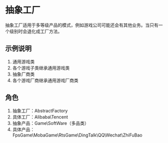 # 抽象工厂

抽象工厂适用于多等级产品的模式，例如游戏公司可能还会有其他业务。当只有一个级别时会退化成工厂方法。

## 示例说明
1. 通用游戏类
2. 各个游戏子类继承通用游戏类
3. 抽象厂商类
4. 各个游戏厂商继承通用游戏厂商类

## 角色
1. 抽象工厂：AbstractFactory
2. 具体工厂：Alibaba\Tencent
2. 抽象产品：Game\SoftWare（多品类）
3. 具体产品：FpsGame\MobaGame\RtsGame\DingTalk\QQ\Wechat\ZhiFuBao
